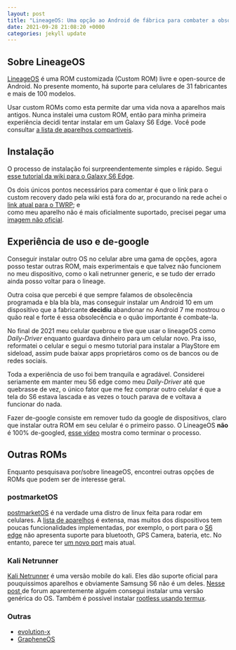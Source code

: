 ```yaml
---
layout: post
title: "LineageOS: Uma opção ao Android de fábrica para combater a obsolecência programada."
date: 2021-09-28 21:08:20 +0000
categories: jekyll update
---
```


## Sobre LineageOS

<a href="https://lineageos.org/">LineageOS</a> é uma ROM customizada (Custom ROM) livre e open-source de Android.
No presente momento, há suporte para celulares de 31 fabricantes e mais de 100 modelos.

Usar custom ROMs como esta permite dar uma vida nova a aparelhos mais antigos. Nunca instalei uma custom ROM, então para minha primeira experiência decidi tentar instalar em um Galaxy S6 Edge. Você pode consultar <a href="https://wiki.lineageos.org/devices/">a lista de aparelhos compartiveis</a>.
   
## Instalação
   
O processo de instalação foi surpreendentemente simples e rápido. Segui <a href="https://wiki.lineageos.org/devices/zeroltexx/install">esse tutorial da wiki para o Galaxy S6 Edge</a>.


Os dois únicos pontos necessários para comentar é que o link para o custom recovery dado pela wiki está fora do ar, procurando na rede achei o
<a href="https://twrp.me/samsung/samsunggalaxys6edge.html">link atual para o TWRP</a>; e    
como meu aparelho não é mais oficialmente suportado, precisei pegar uma <a href="https://www.los-legacy.de/17.1/zeroltexx">imagem não oficial</a>.

## Experiência de uso e de-google

Conseguir instalar outro OS no celular abre uma gama de opções, agora posso testar outras ROM, mais experimentais e que talvez não funcionem no meu dispositivo, como o kali netrunner generic, e se tudo der errado ainda posso voltar para o lineage.


Outra coisa que percebi é que sempre falamos de obsolecência programada e bla bla bla, mas conseguir instalar um Android 10 em um dispositivo que a fabricante <b>decidiu</b> abandonar no Android 7 me mostrou o quão real e forte é essa obsolecência e o quão importante é combate-la.

No final de 2021 meu celular quebrou e tive que usar o lineageOS como <i>Daily-Driver</i> enquanto guardava dinheiro para um celular novo. Pra isso, reformatei o celular e segui o mesmo tutorial para instalar a PlayStore em sideload, assim pude baixar apps proprietáros como os de bancos ou de redes sociais.


Toda a experiência de uso foi bem tranquila e agradável. Considerei seriamente em manter meu S6 edge como meu <i>Daily-Driver</i> até que quebrasse de vez, o único fator que me fez comprar outro celular é que a tela do S6 estava lascada e as vezes o touch parava de e voltava a funcionar do nada. 


Fazer de-google consiste em remover tudo da google de dispositivos, claro que instalar outra ROM em seu celular é o primeiro passo. O LineageOS <b>não</b> é 100% de-googled, <a href="https://www.youtube.com/watch?v=E1U5qoiR1fM">esse video</a> mostra como terminar o processo.

## Outras ROMs

Enquanto pesquisava por/sobre lineageOS, encontrei outras opções de ROMs que podem ser de interesse geral.
   
   
### postmarketOS
  
<a href="https://postmarketos.org/">postmarketOS</a> é na verdade uma distro de linux feita para rodar em celulares. A <a href="https://wiki.postmarketos.org/wiki/Devices">lista de aparelhos</a> é extensa, mas muitos dos dispositivos tem poucas funcionalidades implementadas, por exemplo, o port para o <a href="https://wiki.postmarketos.org/wiki/Samsung_Galaxy_S6_Edge_(samsung-zeroltexx)">S6 edge</a> não apresenta suporte para bluetooth, GPS Camera, bateria, etc. No entanto, parece ter <a href="https://gitlab.com/postmarketOS/pmaports/-/merge_requests/2105">um novo port</a> mais atual.
  
  
### Kali Netrunner
  
<a href="https://www.kali.org/get-kali/#kali-mobile">Kali Netrunner</a> é uma versão mobile do kali. Eles dão suporte oficial para pouquissimos aparelhos e obviamente Samsung S6 não é um deles. <a href="https://null-byte.wonderhowto.com/forum/kali-linux-samsung-galaxy-s6-0173997/">Nesse post </a>de forum aparentemente alguém consegui instalar uma versão genérica do OS. Também é possivel instalar <a href="https://www.kali.org/docs/nethunter/nethunter-rootless/">rootless usando termux</a>.
  
  
### Outras
- <a href="https://evolution-x.org/">evolution-x</a>
- <a href="https://grapheneos.org/">GrapheneOS</a>
